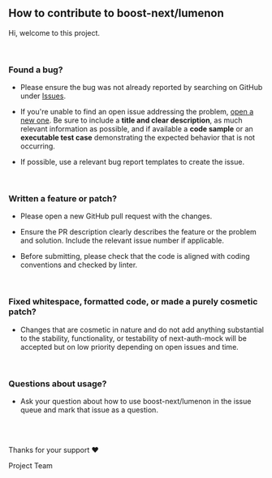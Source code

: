 ## How to contribute to boost-next/lumenon

Hi, welcome to this project.


<br/>

### Found a bug?

* Please ensure the bug was not already reported by searching on GitHub under [Issues](https://github.com/boost-next/lumenon/issues).

* If you're unable to find an open issue addressing the problem, [open a new one](https://github.com/boost-next/lumenon/issues/new). Be sure to include a **title and clear description**, as much relevant information as possible, and if available a **code sample** or an **executable test case** demonstrating the expected behavior that is not occurring.

* If possible, use a relevant bug report templates to create the issue.


<br/>

### Written a feature or patch?

* Please open a new GitHub pull request with the changes.

* Ensure the PR description clearly describes the feature or the problem and solution. Include the relevant issue number if applicable.

* Before submitting, please check that the code is aligned with coding conventions and checked by linter.


<br/>

### Fixed whitespace, formatted code, or made a purely cosmetic patch?

* Changes that are cosmetic in nature and do not add anything substantial to the stability, functionality, or testability of next-auth-mock will be accepted but on low priority depending on open issues and time.


<br/>

### Questions about usage?

* Ask your question about how to use boost-next/lumenon in the issue queue and mark that issue as a question.


<br/>

<br/>

Thanks for your support :hearts:

Project Team
